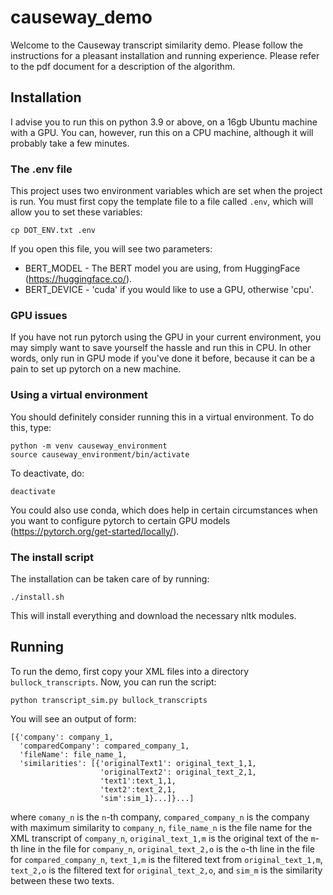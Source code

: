 # causeway_demo

Welcome to the Causeway transcript similarity demo.  Please follow the instructions for a pleasant installation and running experience.  Please refer to the pdf document for a description of the algorithm.

## Installation
I advise you to run this on python 3.9 or above, on a 16gb Ubuntu machine with a GPU.  You can, however, run this on a CPU machine, although it will probably take a few minutes.

### The .env file
This project uses two environment variables which are set when the project is run.  You must first copy the template file to a file called `.env`, which will allow you to set these variables:
```
cp DOT_ENV.txt .env
```
If you open this file, you will see two parameters:

* BERT_MODEL - The BERT model you are using, from HuggingFace (https://huggingface.co/).
* BERT_DEVICE - 'cuda' if you would like to use a GPU, otherwise 'cpu'.

### GPU issues
If you have not run pytorch using the GPU in your current environment, you may simply want to save yourself the hassle and run this in CPU.  In other words, only run in GPU mode if you've done it before, because it can be a pain to set up pytorch on a new machine.

### Using a virtual environment
You should definitely consider running this in a virtual environment.  To do this, type:
```
python -m venv causeway_environment
source causeway_environment/bin/activate
```
To deactivate, do:
```
deactivate
```
You could also use conda, which does help in certain circumstances when you want to configure pytorch to certain GPU models (https://pytorch.org/get-started/locally/).

### The install script
The installation can be taken care of by running:
```
./install.sh
```
This will install everything and download the necessary nltk modules.

## Running
To run the demo, first copy your XML files into a directory `bullock_transcripts`.  Now, you can run the script:
```
python transcript_sim.py bullock_transcripts
```
You will see an output of form:
```
[{'company': company_1,
  'comparedCompany': compared_company_1,
  'fileName': file_name_1,
  'similarities': [{'originalText1': original_text_1,1,
                    'originalText2': original_text_2,1,
                    'text1':text_1,1,
                    'text2':text_2,1,
                    'sim':sim_1}...]}...]
 ```
 where `comany_n` is the `n`-th company, `compared_company_n` is the company with maximum similarity to `company_n`, `file_name_n` is the file name for the XML transcript of `company_n`, `original_text_1,m` is the original text of the `m`-th line in the file for `company_n`, `original_text_2,o` is the `o`-th line in the file for `compared_company_n`, `text_1,m` is the filtered text from `original_text_1,m`, `text_2,o` is the filtered text for `original_text_2,o`, and `sim_m` is the similarity between these two texts.

```
